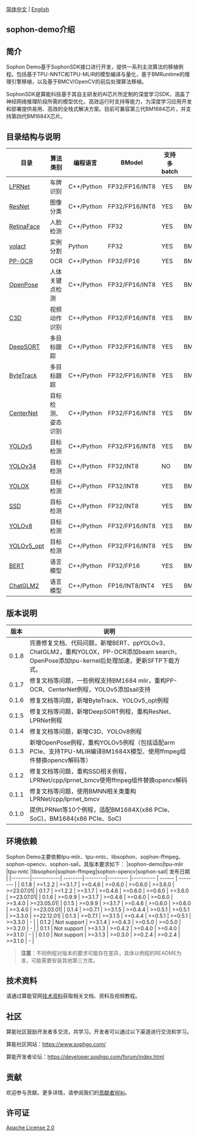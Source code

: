 [简体中文](./README.md) | [English](./README_EN.md)

## sophon-demo介绍


## 简介
Sophon Demo基于SophonSDK接口进行开发，提供一系列主流算法的移植例程。包括基于TPU-NNTC和TPU-MLIR的模型编译与量化，基于BMRuntime的推理引擎移植，以及基于BMCV/OpenCV的前后处理算法移植。

SophonSDK是算能科技基于其自主研发的AI芯片所定制的深度学习SDK，涵盖了神经网络推理阶段所需的模型优化、高效运行时支持等能力，为深度学习应用开发和部署提供易用、高效的全栈式解决方案。目前可兼容第三代BM1684芯片，并支持第四代BM1684X芯片。

## 目录结构与说明
| 目录                                        | 算法类别         | 编程语言    | BModel | 支持多batch | 预处理库 |
|---                                          |---              |---          | ---     |---          |---      |
| [LPRNet](./sample/LPRNet/README.md)         | 车牌识别          | C++/Python | FP32/FP16/INT8 | YES | BMCV/OpenCV |
| [ResNet](./sample/ResNet/README.md)         | 图像分类          | C++/Python | FP32/FP16/INT8 | YES | BMCV/OpenCV |
| [RetinaFace](./sample/RetinaFace/README.md) | 人脸检测          | C++/Python | FP32           | YES | BMCV/OpenCV |
| [yolact](./sample/yolact/README.md)         | 实例分割          | Python     | FP32           | YES | BMCV/OpenCV |
| [PP-OCR](./sample/PP-OCR/README.md)         | OCR              | C++/Python | FP32/FP16      | YES | BMCV/OpenCV |
| [OpenPose](./sample/OpenPose/README.md)     | 人体关键点检测     | C++/Python | FP32/FP16/INT8 | YES | BMCV/OpenCV |
| [C3D](./sample/C3D/README.md)               | 视频动作识别       | C++/Python | FP32/FP16/INT8 | YES | BMCV/OpenCV |
| [DeepSORT](./sample/DeepSORT/README.md)     | 多目标跟踪         | C++/Python | FP32/FP16/INT8 | YES | BMCV/OpenCV |
| [ByteTrack](./sample/ByteTrack/README.md)   | 多目标跟踪         | C++/Python | FP32/FP16/INT8 | YES | BMCV/OpenCV |
| [CenterNet](./sample/CenterNet/README.md)   | 目标检测、姿态识别 | C++/Python | FP32/FP16/INT8 | YES | BMCV |
| [YOLOv5](./sample/YOLOv5/README.md)         | 目标检测          | C++/Python | FP32/FP16/INT8 | YES | BMCV/OpenCV |
| [YOLOv34](./sample/YOLOv34/README.md)       | 目标检测          | C++/Python | FP32/INT8      | NO  | BMCV/OpenCV |
| [YOLOX](./sample/YOLOX/README.md)           | 目标检测          | C++/Python | FP32/INT8      | YES | BMCV/OpenCV |
| [SSD](./sample/SSD/README.md)               | 目标检测          | C++/Python | FP32/INT8      | YES | BMCV/OpenCV |
| [YOLOv8](./sample/YOLOv8/README.md)         | 目标检测           | C++/Python | FP32/FP16/INT8 | YES | BMCV/OpenCV |
| [YOLOv5_opt](./sample/YOLOv5_opt/README.md) | 目标检测           | C++/Python | FP32/FP16/INT8 | YES | BMCV/OpenCV|
| [BERT](./sample/BERT/README.md)             | 语言模型           | C++/Python | FP32/FP16      | YES | BMCV|
| [ChatGLM2](./sample/chatglm2/README.md)     | 语言模型           | C++/Python | FP16/INT8/INT4 | YES | BMCV|

## 版本说明
| 版本    | 说明 | 
|---     |---   |
| 0.1.8  | 完善修复文档、代码问题，新增BERT、ppYOLOv3、ChatGLM2，重构YOLOX，PP-OCR添加beam search，OpenPose添加tpu-kernel后处理加速，更新SFTP下载方式。|
| 0.1.7	 | 修复文档等问题，一些例程支持BM1684 mlir，重构PP-OCR、CenterNet例程，YOLOv5添加sail支持 |
| 0.1.6	 | 修复文档等问题，新增ByteTrack、YOLOv5_opt例程 |
| 0.1.5	 | 修复文档等问题，新增DeepSORT例程，重构ResNet、LPRNet例程 |
| 0.1.4	 | 修复文档等问题，新增C3D、YOLOv8例程 |
| 0.1.3	 | 新增OpenPose例程，重构YOLOv5例程（包括适配arm PCIe、支持TPU-MLIR编译BM1684X模型、使用ffmpeg组件替换opencv解码等） |
| 0.1.2	 | 修复文档等问题，重构SSD相关例程，LPRNet/cpp/lprnet_bmcv使用ffmpeg组件替换opencv解码 |
| 0.1.1	 | 修复文档等问题，使用BMNN相关类重构LPRNet/cpp/lprnet_bmcv |
| 0.1.0	 | 提供LPRNet等10个例程，适配BM1684X(x86 PCIe、SoC)，BM1684(x86 PCIe、SoC) |

## 环境依赖
Sophon Demo主要依赖tpu-mlir、tpu-nntc、libsophon、sophon-ffmpeg、sophon-opencv、sophon-sail，其版本要求如下：
|sophon-demo|tpu-mlir |tpu-nntc |libsophon|sophon-ffmpeg|sophon-opencv|sophon-sail| 发布日期   |
|--------|------------| --------|---------|---------    |----------   | ------    | --------  |
| 0.1.8 | >=1.2.2     | >=3.1.7 | >=0.4.6 | >=0.6.0     | >=0.6.0     | >=3.6.0   | >=23.07.01|
| 0.1.7 | >=1.2.2     | >=3.1.7 | >=0.4.6 | >=0.6.0     | >=0.6.0     | >=3.6.0   | >=23.07.01|
| 0.1.6 | >=0.9.9     | >=3.1.7 | >=0.4.6 | >=0.6.0     | >=0.6.0    | >=3.4.0    | >=23.05.01|
| 0.1.5 | >=0.9.9     | >=3.1.7 | >=0.4.6 | >=0.6.0     | >=0.6.0    | >=3.4.0    | >=23.03.01|
| 0.1.4 | >=0.7.1     | >=3.1.5 | >=0.4.4 | >=0.5.1     | >=0.5.1    | >=3.3.0    | >=22.12.01|
| 0.1.3 | >=0.7.1     | >=3.1.5 | >=0.4.4 | >=0.5.1     | >=0.5.1    | >=3.3.0    |    -      |
| 0.1.2 | Not support | >=3.1.4 | >=0.4.3 | >=0.5.0     | >=0.5.0    | >=3.2.0    |    -      |
| 0.1.1 | Not support | >=3.1.3 | >=0.4.2 | >=0.4.0     | >=0.4.0    | >=3.1.0    |    -      |
| 0.1.0 | Not support | >=3.1.3 | >=0.3.0 | >=0.2.4     | >=0.2.4    | >=3.1.0    |    -      |
> **注意**：不同例程对版本的要求可能存在差异，具体以例程的README为准，可能需要安装其他第三方库。

## 技术资料

请通过算能官网[技术资料](https://developer.sophgo.com/site/index.html)获取相关文档、资料及视频教程。

## 社区

算能社区鼓励开发者多交流，共学习。开发者可以通过以下渠道进行交流和学习。

算能社区网站：https://www.sophgo.com/

算能开发者论坛：https://developer.sophgo.com/forum/index.html


## 贡献

欢迎参与贡献。更多详情，请参阅我们的[贡献者Wiki](./CONTRIBUTING_CN.md)。

## 许可证
[Apache License 2.0](./LICENSE)